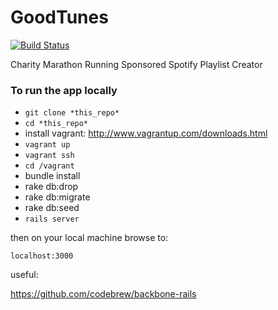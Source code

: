 GoodTunes
=========

[![Build Status](https://api.travis-ci.org/CheeseShed/GoodTunes.png)](https://travis-ci.org/CheeseShed/GoodTunes)

Charity Marathon Running Sponsored Spotify Playlist Creator

### To run the app locally

* `git clone *this_repo*`
* `cd *this_repo*`
* install vagrant: http://www.vagrantup.com/downloads.html
* `vagrant up`
* `vagrant ssh`
* `cd /vagrant`
* bundle install
* rake db:drop
* rake db:migrate
* rake db:seed
* `rails server`

then on your local machine browse to:

`localhost:3000`



useful:

https://github.com/codebrew/backbone-rails